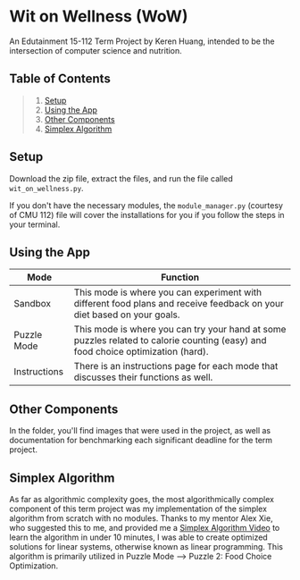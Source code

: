 # Wit on Wellness (WoW)
An Edutainment 15-112 Term Project by Keren Huang, intended to be the intersection of computer science and nutrition.

## Table of Contents
> 1. [Setup](#setup)
> 2. [Using the App](#using-the-app)
> 3. [Other Components](#other-components)
> 4. [Simplex Algorithm](#simplex-algorithm)

## Setup
Download the zip file, extract the files, and run the file called `wit_on_wellness.py`.

If you don't have the necessary modules, the `module_manager.py` (courtesy of CMU 112) file will cover the installations for you if you follow the steps in your terminal.

## Using the App
| Mode | Function |
|---|---|
|Sandbox| This mode is where you can experiment with different food plans and receive feedback on your diet based on your goals. |
|Puzzle Mode| This mode is where you can try your hand at some puzzles related to calorie counting (easy) and food choice optimization (hard). |
|Instructions| There is an instructions page for each mode that discusses their functions as well. |

## Other Components
In the folder, you'll find images that were used in the project, as well as documentation for benchmarking each significant deadline for the term project.

## Simplex Algorithm
As far as algorithmic complexity goes, the most algorithmically complex component of this term project was my implementation of the simplex algorithm from scratch with no modules. Thanks to my mentor Alex Xie, who suggested this to me, and provided me a [Simplex Algorithm Video][simplex-video] to learn the algorithm in under 10 minutes, I was able to create optimized solutions for linear systems, otherwise known as linear programming. This algorithm is primarily utilized in Puzzle Mode --> Puzzle 2: Food Choice Optimization.

[simplex-video]: https://www.youtube.com/watch?v=RO5477EKlXE&ab_channel=OllieCrow
